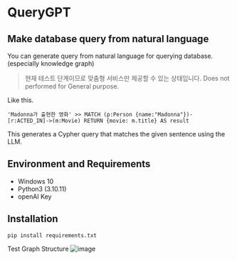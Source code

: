 # QueryGPT
## Make database query from natural language
You can generate query from natural language for querying database. (especially knowledge graph)

> 현재 테스트 단계이므로 맞춤형 서비스만 제공할 수 있는 상태입니다.
> Does not performed for General purpose.

Like this.
```
'Madonna가 출현한 영화' >> MATCH (p:Person {name:"Madonna"})-[r:ACTED_IN]->(m:Movie) RETURN {movie: m.title} AS result
```
This generates a Cypher query that matches the given sentence using the LLM.

## Environment and Requirements
+ Windows 10
+ Python3 (3.10.11)
+ openAI  Key

## Installation
```
pip install requirements.txt
```

Test Graph Structure
![image](https://user-images.githubusercontent.com/26298389/237041908-c0b409a3-6d2f-4972-af77-4afb99345d08.png)
